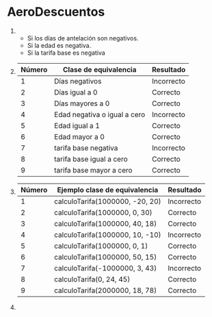 # AeroDescuentos

1)
   - Si los días de antelación son negativos.
   - Si la edad es negativa.
   - Si la tarifa base es negativa
2)
   | Número | Clase de equivalencia | Resultado |
   | ------ | --------------------- | --------- |
   | 1 | Días negativos | Incorrecto |
   | 2 | Días igual a 0 | Correcto |
   | 3 | Días mayores a 0 | Correcto |
   | 4 | Edad negativa o igual a cero | Incorrecto |
   | 5 | Edad igual a 1 | Correcto |
   | 6 | Edad mayor a 0 | Correcto |
   | 7 | tarifa base negativa | Incorrecto |
   | 8 | tarifa base igual a cero| Correcto |
   | 9 | tarifa base mayor a cero | Correcto |
3)
   | Número | Ejemplo clase de equivalencia | Resultado |
   | ------ | --------------------- | --------- |
   | 1 | calculoTarifa(1000000, -20, 20) | Incorrecto |
   | 2 | calculoTarifa(1000000, 0, 30) | Correcto |
   | 3 | calculoTarifa(1000000, 40, 18) | Correcto |
   | 4 | calculoTarifa(1000000, 10, -10) | Incorrecto |
   | 5 | calculoTarifa(1000000, 0, 1) | Correcto |
   | 6 | calculoTarifa(1000000, 50, 15) | Correcto |
   | 7 | calculoTarifa(-1000000, 3, 43) | Incorrecto |
   | 8 | calculoTarifa(0, 24, 45) | Correcto |
   | 9 | calculoTarifa(2000000, 18, 78) | Correcto |
4)